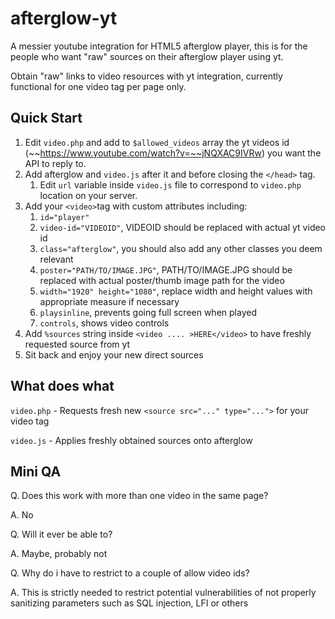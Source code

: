 # afterglow-yt
A messier youtube integration for HTML5 afterglow player, this is for the people who want "raw" sources on their afterglow player using yt.

Obtain "raw" links to video resources with yt integration, currently functional for one video tag per page only.

## Quick Start

1. Edit `video.php` and add to `$allowed_videos` array the yt videos id (~~https://www.youtube.com/watch?v=~~jNQXAC9IVRw) you want the API to reply to.
2. Add afterglow and `video.js` after it and before closing the `</head>` tag.
   1. Edit `url` variable inside `video.js` file to correspond to `video.php` location on your server.
3. Add your `<video>`tag with custom attributes including:
   1. `id="player"`
   2. `video-id="VIDEOID"`, VIDEOID should be replaced with actual yt video id
   3. `class="afterglow"`, you should also add any other classes you deem relevant
   4. `poster="PATH/TO/IMAGE.JPG"`, PATH/TO/IMAGE.JPG should be replaced with actual poster/thumb image path for the video
   5. `width="1920" height="1080"`, replace width and height values with appropriate measure if necessary
   6. `playsinline`, prevents going full screen when played
   7. `controls`, shows video controls
4. Add `%sources` string inside `<video .... >HERE</video>` to have freshly requested source from yt
5. Sit back and enjoy your new direct sources

## What does what

`video.php` - Requests fresh new `<source src="..." type="...">` for your video tag

`video.js` - Applies freshly obtained sources onto afterglow

## Mini QA

Q. Does this work with more than one video in the same page?

A. No

Q. Will it ever be able to?

A. Maybe, probably not

Q. Why do i have to restrict to a couple of allow video ids?

A. This is strictly needed to restrict potential vulnerabilities of not properly sanitizing parameters such as SQL injection, LFI or others

